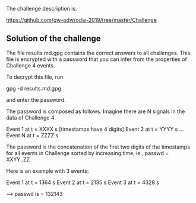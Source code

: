 
The challenge description is:

https://github.com/gw-odw/odw-2019/tree/master/Challenge

## Solution of the challenge

The file results.md.gpg contains the correct answers to all
challenges. This file is encrypted with a password that you
can infer from the properties of Challenge 4 events.

To decrypt this file, run

gpg -d results.md.gpg

and enter the password.

The password is composed as follows. Imagine there are N
signals in the data of Challenge 4. 

Event 1 at t = XXXX s [timestamps have 4 digits]
Event 2 at t = YYYY s
...
Event N at t = ZZZZ s

The password is the concatenation of the first two digits
of the timestamps for all events in Challenge sorted by
increasing time, ie., passwd = XXYY..ZZ

Here is an example with 3 events:

Event 1 at t = 1364 s
Event 2 at t = 2135 s
Event 3 at t = 4328 s

--> passwd is = 132143
